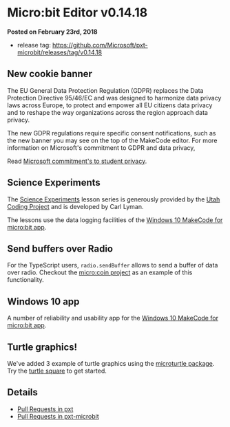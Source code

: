 # Micro:bit Editor v0.14.18

**Posted on February 23rd, 2018**

* release tag: https://github.com/Microsoft/pxt-microbit/releases/tag/v0.14.18

## New cookie banner

The EU General Data Protection Regulation (GDPR) replaces the Data Protection Directive 95/46/EC and was designed to harmonize data privacy laws across Europe, to protect and empower all EU citizens data privacy and to reshape the way organizations across the region approach data privacy.

The new GDPR regulations require specific consent notifications, such as the new banner you may see on the top of the MakeCode editor. For more information on Microsoft's commitment to GDPR and data privacy,

Read [Microsoft commitment's to student privacy](https://blogs.microsoft.com/on-the-issues/2014/10/07/pledge-safeguard-student-privacy/).

## Science Experiments

The [Science Experiments](https://makecode.microbit.org/courses/ucp-science) lesson series is generously provided by the [Utah Coding Project](https://sites.google.com/view/utahcodingproject/home) and is developed by Carl Lyman.

The lessons use the data logging facilities of the [Windows 10 MakeCode for micro:bit app](https://www.microsoft.com/store/productId/9PJC7SV48LCX).

## Send buffers over Radio

For the TypeScript users, `radio.sendBuffer` allows to send a buffer of data over radio. Checkout the [micro:coin project](https://makecode.microbit.org/projects/micro-coin) as an example of this functionality.

## Windows 10 app

A number of reliability and usability app for the [Windows 10 MakeCode for micro:bit app](https://www.microsoft.com/store/productId/9PJC7SV48LCX).

## Turtle graphics!

We've added 3 example of turtle graphics using the [microturtle package](https://makecode.microbit.org/pkg/Microsoft/pxt-microturtle). Try the [turtle square](https://makecode.microbit.org/examples/turtle-square) to get started.

## Details

* [Pull Requests in pxt](https://github.com/Microsoft/pxt/pulls?utf8=%E2%9C%93&q=is%3Apr+is%3Aclosed+base%3Av0+merged%3A2017-12-09..2018-02-23)
* [Pull Requests in pxt-microbit](https://github.com/Microsoft/pxt-microbit/pulls?utf8=%E2%9C%93&q=is%3Apr+is%3Aclosed+merged%3A2017-12-08..2018-02-23)